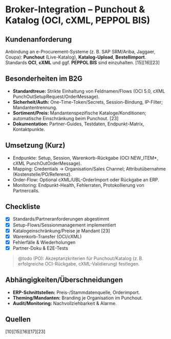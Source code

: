 # Broker-Integration – Punchout & Katalog (OCI, cXML, PEPPOL BIS)

## Kundenanforderung
Anbindung an e-Procurement-Systeme (z. B. SAP SRM/Ariba, Jaggaer, Coupa): **Punchout** (Live-Katalog), **Katalog-Upload**, **Bestellimport**. Standards **OCI**, **cXML** und ggf. **PEPPOL BIS** sind einzuhalten. [15][16][23]

## Besonderheiten im B2G
- **Standardtreue:** Strikte Einhaltung von Feldnamen/Flows (OCI 5.0, cXML PunchOutSetupRequest/OrderMessage).  
- **Sicherheit/Auth:** One-Time-Token/Secrets, Session-Bindung, IP-Filter; Mandantentrennung.  
- **Sortiment/Preis:** Mandantenspezifische Kataloge/Konditionen; automatische Einschränkung beim Punchout. [23]  
- **Dokumentation:** Partner-Guides, Testdaten, Endpunkt-Matrix, Kontaktpunkte.

## Umsetzung (Kurz)
- Endpunkte: Setup, Session, Warenkorb-Rückgabe (OCI NEW_ITEM*, cXML PunchOutOrderMessage).  
- Mapping: Credentials → Organisation/Sales Channel; Attributübernahme (Kostenstelle/PO/Referenz).  
- Order-Flow: Optional cXML/UBL-OrderImport oder Rückgabe an ERP.  
- Monitoring: Endpunkt-Health, Fehlerraten, Protokollierung von Partnercalls.

## Checkliste
- [x] Standards/Partneranforderungen abgestimmt  
- [x] Setup-Flows/Sessionmanagement implementiert  
- [x] Katalogeinschränkung/Preise je Mandant [23]  
- [x] Warenkorb-Transfer (OCI/cXML)
- [x] Fehlerfälle & Wiederholungen
- [x] Partner-Doku & E2E-Tests

> @todo (PO): Akzeptanzkriterien für Punchout/Katalog (z. B. erfolgreiche OCI-Rückgabe, cXML-Validierung) festlegen.

## Abhängigkeiten/Überschneidungen
- **ERP-Schnittstellen:** Preis-/Stammdatenquelle, Orderimport.  
- **Theming/Mandanten:** Branding je Organisation im Punchout.  
- **Audit/Monitoring:** Nachvollziehbarkeit & Alarme.

## Quellen
[10][15][16][17][23]
